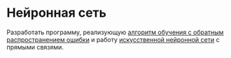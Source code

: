 # Нейронная сеть

Разработать программу, реализующую [алгоритм обучения с обратным распространением ошибки](https://sites.google.com/site/anisimovkhv/learning/iis/lecture/tema5#p57) и работу [искусственной нейронной сети](https://sites.google.com/site/anisimovkhv/learning/iis/lecture/tema5) с прямыми связями.

 
